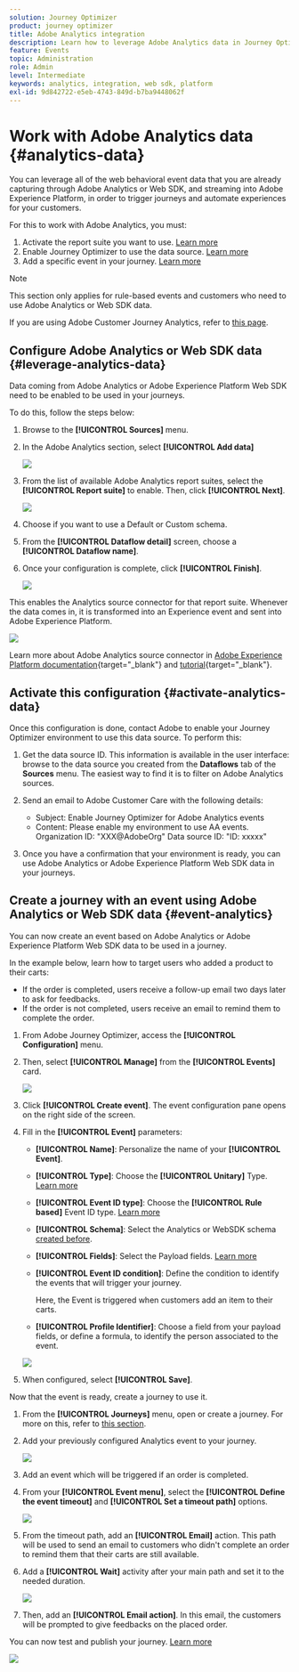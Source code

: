 ```yaml
---
solution: Journey Optimizer
product: journey optimizer
title: Adobe Analytics integration
description: Learn how to leverage Adobe Analytics data in Journey Optimizer
feature: Events
topic: Administration
role: Admin
level: Intermediate
keywords: analytics, integration, web sdk, platform
exl-id: 9d842722-e5eb-4743-849d-b7ba9448062f
---
```

# Work with Adobe Analytics data {#analytics-data}

You can leverage all of the web behavioral event data  that you are already capturing through Adobe Analytics or Web SDK, and streaming into Adobe Experience Platform, in order to trigger journeys and automate experiences for your customers.

For this to work with Adobe Analytics, you must:

1. Activate the report suite you want to use. [Learn more](#leverage-analytics-data)
1. Enable Journey Optimizer to use the data source. [Learn more](#activate-analytics-data)
1. Add a specific event in your journey. [Learn more](#event-analytic)

>[!NOTE]
>
>This section only applies for rule-based events and customers who need to use Adobe Analytics or Web SDK data.
> 
>If you are using Adobe Customer Journey Analytics, refer to [this page](../reports/cja-ajo.md).
>

## Configure Adobe Analytics or Web SDK data {#leverage-analytics-data}

Data coming from Adobe Analytics or Adobe Experience Platform Web SDK need to be enabled to be used in your journeys.

To do this, follow the steps below:

1. Browse to the **[!UICONTROL Sources]** menu.

1. In the Adobe Analytics section, select **[!UICONTROL Add data]**

    ![](assets/ajo-aa_1.png)

1. From the list of available Adobe Analytics report suites, select the **[!UICONTROL Report suite]** to enable. Then, click **[!UICONTROL Next]**.

    ![](assets/ajo-aa_2.png)

1. Choose if you want to use a Default or Custom schema.

1. From the **[!UICONTROL Dataflow detail]** screen, choose a **[!UICONTROL Dataflow name]**.

1. Once your configuration is complete, click **[!UICONTROL Finish]**. 

    ![](assets/ajo-aa_3.png)

This enables the Analytics source connector for that report suite. Whenever the data comes in, it is transformed into an Experience event and sent into Adobe Experience Platform. 

![](assets/ajo-aa_4.png)

Learn more about Adobe Analytics source connector in  [Adobe Experience Platform documentation](https://experienceleague.adobe.com/docs/experience-platform/sources/connectors/adobe-applications/analytics.html){target="_blank"} and [tutorial](https://experienceleague.adobe.com/docs/experience-platform/sources/ui-tutorials/create/adobe-applications/analytics.html){target="_blank"}.

## Activate this configuration {#activate-analytics-data}

Once this configuration is done, contact Adobe to enable your Journey Optimizer environment to use this data source. To perform this:

1. Get the data source ID. This information is available in the user interface: browse to the data source you created from the **Dataflows** tab of the **Sources** menu. The easiest way to find it is to filter on Adobe Analytics sources.
1. Send an email to Adobe Customer Care with the following details:
    
    * Subject: Enable Journey Optimizer for Adobe Analytics events
    * Content: 
        Please enable my environment to use AA events. 
        Organization ID: "XXX@AdobeOrg"
        Data source ID: "ID: xxxxx"

1. Once you have a confirmation that your environment is ready, you can use Adobe Analytics or Adobe Experience Platform Web SDK data in your journeys.

## Create a journey with an event using Adobe Analytics or Web SDK data {#event-analytics}

You can now create an event based on Adobe Analytics or Adobe Experience Platform Web SDK data to be used in a journey.

In the example below, learn how to target users who added a product to their carts:

* If the order is completed, users receive a follow-up email two days later to ask for feedbacks.
* If the order is not completed, users receive an email to remind them to complete the order.

1. From Adobe Journey Optimizer, access the **[!UICONTROL Configuration]** menu. 

1. Then, select **[!UICONTROL Manage]** from the **[!UICONTROL Events]** card.

    ![](assets/ajo-aa_5.png)

1. Click **[!UICONTROL Create event]**. The event configuration pane opens on the right side of the screen.

1. Fill in the **[!UICONTROL Event]** parameters:

    * **[!UICONTROL Name]**: Personalize the name of your **[!UICONTROL Event]**.
    * **[!UICONTROL Type]**: Choose the **[!UICONTROL Unitary]** Type. [Learn more](../event/about-events.md)
    * **[!UICONTROL Event ID type]**: Choose the **[!UICONTROL Rule based]** Event ID type. [Learn more](../event/about-events.md#event-id-type)
    * **[!UICONTROL Schema]**: Select the Analytics or WebSDK schema [created before](#leverage-analytics-data).
    * **[!UICONTROL Fields]**: Select the Payload fields. [Learn more](../event/about-creating.md#define-the-payload-fields)
    * **[!UICONTROL Event ID condition]**: Define the condition to identify the events that will trigger your journey. 
        
        Here, the Event is triggered when customers add an item to their carts.
    * **[!UICONTROL Profile Identifier]**: Choose a field from your payload fields, or define a formula, to identify the person associated to the event.

    ![](assets/ajo-aa_6.png)

1. When configured, select **[!UICONTROL Save]**.

Now that the event is ready, create a journey to use it.

1. From the **[!UICONTROL Journeys]** menu, open or create a journey. For more on this, refer to [this section](../building-journeys/journey-gs.md).

1. Add your previously configured Analytics event to your journey.

    ![](assets/ajo-aa_8.png)

1. Add an event which will be triggered if an order is completed.

1. From your **[!UICONTROL Event menu]**, select the **[!UICONTROL Define the event timeout]** and **[!UICONTROL Set a timeout path]** options.

    ![](assets/ajo-aa_9.png)

1. From the timeout path, add an **[!UICONTROL Email]** action. This path will be used to send an email to customers who didn't complete an order to remind them that their carts are still available.

1. Add a **[!UICONTROL Wait]** activity after your main path and set it to the needed duration.

    ![](assets/ajo-aa_10.png)

1. Then, add an **[!UICONTROL Email action]**. In this email, the customers will be prompted to give feedbacks on the placed order.

You can now test and publish your journey. [Learn more](../building-journeys/publishing-the-journey.md)

![](assets/ajo-aa_7.png)

